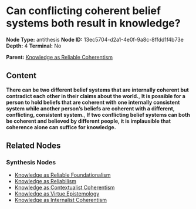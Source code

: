 # Can conflicting coherent belief systems both result in knowledge?

**Node Type:** antithesis
**Node ID:** 13ec5704-d2a1-4e0f-9a8c-8ffdd1f4b73e
**Depth:** 4
**Terminal:** No

**Parent:** [Knowledge as Reliable Coherentism](knowledge-as-reliable-coherentism-synthesis-4ebe53c7-5d2e-479f-8c54-c75763513d44.md)

## Content

**There can be two different belief systems that are internally coherent but contradict each other in their claims about the world.**, **It is possible for a person to hold beliefs that are coherent with one internally consistent system while another person’s beliefs are coherent with a different, conflicting, consistent system.**, **If two conflicting belief systems can both be coherent and believed by different people, it is implausible that coherence alone can suffice for knowledge.**

## Related Nodes

### Synthesis Nodes

- [Knowledge as Reliable Foundationalism](knowledge-as-reliable-foundationalism-synthesis-671a44f5-50cb-4e59-b06b-37c0b70a8840.md)
- [Knowledge as Reliabilism](knowledge-as-reliabilism-synthesis-79a1b85f-e42c-47a4-a00d-fbce41c21401.md)
- [Knowledge as Contextualist Coherentism](knowledge-as-contextualist-coherentism-synthesis-a75e89e1-cfa7-48b7-8c39-a183752b4f68.md)
- [Knowledge as Virtue Epistemology](knowledge-as-virtue-epistemology-synthesis-0caed1a2-fff2-4041-b522-1c8c816e5523.md)
- [Knowledge as Internalist Coherentism](knowledge-as-internalist-coherentism-synthesis-514721f9-30da-4ca2-b200-d36531e110f2.md)

